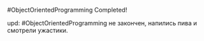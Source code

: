 #ObjectOrientedProgramming  Completed!

upd: #ObjectOrientedProgramming не закончен, напились пива и смотрели ужастики.